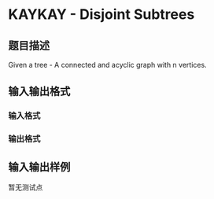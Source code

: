 # KAYKAY - Disjoint Subtrees

## 题目描述

Given a tree - A connected and acyclic graph with n vertices.

## 输入输出格式

### 输入格式

### 输出格式

## 输入输出样例

暂无测试点

